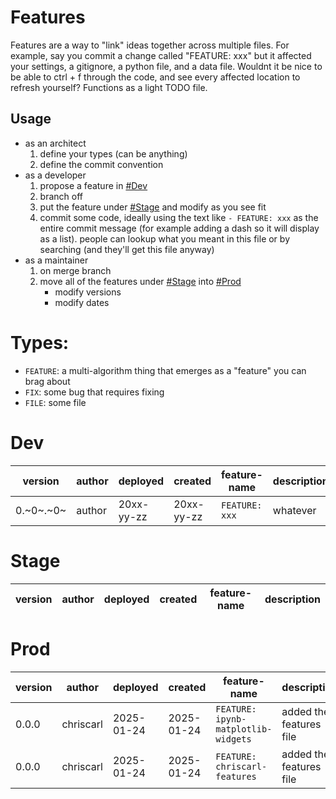 # Features
Features are a way to "link" ideas together across multiple files. For example, say you commit a change called "FEATURE: xxx" but it affected your settings, a gitignore, a python file, and a data file. Wouldnt it be nice to be able to ctrl + f through the code, and see every affected location to refresh yourself? Functions as a light TODO file.

## Usage
- as an architect
    1. define your types (can be anything)
    2. define the commit convention
- as a developer
    1. propose a feature in [#Dev](#dev)
    2. branch off
    3. put the feature under [#Stage](#stage) and modify as you see fit
    4. commit some code, ideally using the text like `- FEATURE: xxx` as the entire commit message (for example adding a dash so it will display as a list). people can lookup what you meant in this file or by searching (and they'll get this file anyway)
- as a maintainer
    1. on merge branch
    2. move all of the features under [#Stage](#stage) into [#Prod](#Prod)
        - modify versions
        - modify dates


# Types:
- `FEATURE`: a multi-algorithm thing that emerges as a "feature" you can brag about
- `FIX`: some bug that requires fixing
- `FILE`: some file


# Dev
|version |author |deployed |created |feature-name |description |
--- | --- | --- | --- | --- | ---
|0.~0~.~0~|author|20xx-yy-zz|20xx-yy-zz|`FEATURE: xxx`|whatever|


# Stage
|version |author |deployed |created |feature-name |description |
--- | --- | --- | --- | --- | ---


# Prod
|version |author |deployed |created |feature-name |description |
--- | --- | --- | --- | --- | ---
|0.0.0|chriscarl|2025-01-24|2025-01-24|`FEATURE: ipynb-matplotlib-widgets`|added the features file|
|0.0.0|chriscarl|2025-01-24|2025-01-24|`FEATURE: chriscarl-features`|added the features file|